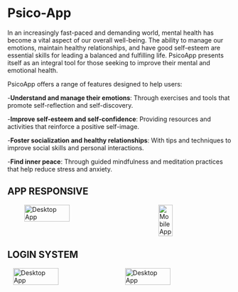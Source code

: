 # Psico-App
In an increasingly fast-paced and demanding world, mental health has become a vital aspect of our overall well-being. The ability to manage our emotions, maintain healthy relationships, and have good self-esteem are essential skills for leading a balanced and fulfilling life. PsicoApp presents itself as an integral tool for those seeking to improve their mental and emotional health.

PsicoApp offers a range of features designed to help users:

-**Understand and manage their emotions**: Through exercises and tools that promote self-reflection and self-discovery.<br>

-**Improve self-esteem and self-confidence**: Providing resources and activities that reinforce a positive self-image.<br>

-**Foster socialization and healthy relationships**: With tips and techniques to improve social skills and personal interactions.<br>

-**Find inner peace**: Through guided mindfulness and meditation practices that help reduce stress and anxiety.<br>

## APP RESPONSIVE

<div style="display: flex; justify-content: space-around;">
    <img src="https://github.com/Diegh0/Psico-App/assets/115450079/28491af5-d2e8-4730-8a0f-3fe8ea3d43c8" alt="Desktop App" style="width: 45%;">
    <img src="https://github.com/Diegh0/Psico-App/assets/115450079/10669bee-1109-4c6b-bc2e-c7c67e09bf5b" alt="Mobile App" style="width: 25%;">
</div>

## LOGIN SYSTEM

<div style="display: flex; justify-content: space-around;">
    <img src="https://github.com/Diegh0/Psico-App/assets/115450079/dc75edc8-1a5a-4739-82f3-5811266ee36c" alt="Desktop App" style="width: 45%;">
    <img src="https://github.com/Diegh0/Psico-App/assets/115450079/45fc64cf-580b-4c1f-a78f-7d076eb8a4d6" alt="Desktop App" style="width: 45%;">
</div>









 
